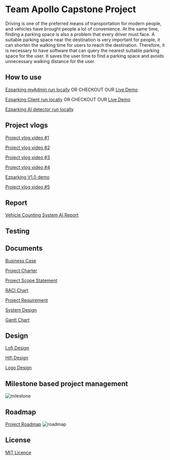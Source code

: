 # Team Apollo Capstone Project
Driving is one of the preferred means of transportation for modern people, and vehicles have brought people a lot of convenience. At the same time, finding a parking space is also a problem that every driver must face. A suitable parking space near the destination is very important for people, it can shorten the walking time for users to reach the destination. Therefore, it is necessary to have software that can query the nearest suitable parking space for the user. It saves the user time to find a parking space and avoids unnecessary walking distance for the user.

## How to use
[Ezparking myAdmin run locally](https://github.com/kevinren1108/Apollo-Capstone-Project/blob/main/ezparking_frontend/README.md)
OR CHECKOUT OUR [Live Demo](https://singular-malabi-a5e23d.netlify.app)

[Ezparking Client run locally](https://github.com/kevinren1108/Apollo-Capstone-Project/blob/main/ezparking_client/README.md)
OR CHECKOUT OUR [Live Demo](https://urezparking.com/)

[Ezparking AI detector run locally](https://github.com/kevinren1108/Apollo-Capstone-Project/blob/main/ezparking_ai_detector/README.md)


## Project vlogs
[Project vlog video #1](https://youtu.be/MFvi8rMCnk8)

[Project vlog video #2](https://youtu.be/5cvXk_ntv1g) 

[Project vlog video #3](https://youtu.be/iK_OS3lrqLc) 

[Project vlog video #4](https://youtu.be/MstLx1w7VWg) 

[Ezparking V1.0 demo](https://youtu.be/i0k2DUT1LrE) 

[Project vlog video #5](https://youtu.be/k2uPJct-0C8) 

## Report
[Vehicle Counting System AI Report](https://github.com/kevinren1108/Apollo-Capstone-Project/blob/main/ezparking_frontend/README.md)

## Testing

## Documents
[Business Case](https://github.com/kevinren1108/Apollo-Capstone-Project/blob/main/documents/Planning/Business%20Case.pdf)

[Project Charter](https://github.com/kevinren1108/Apollo-Capstone-Project/blob/main/documents/Planning/Project%20Charter.pdf)

[Project Scope Statement](https://github.com/kevinren1108/Apollo-Capstone-Project/blob/main/documents/Planning/Project%20Scope%20Statement.pdf)

[RACI Chart](https://github.com/kevinren1108/Apollo-Capstone-Project/blob/main/documents/Planning/RACI%20Chart.docx.pdf)

[Project Requirement](https://github.com/kevinren1108/Apollo-Capstone-Project/blob/main/documents/Planning/project%20%20requirement.pdf)

[System Design](https://github.com/kevinren1108/Apollo-Capstone-Project/blob/main/documents/Planning/system%20design.pdf)

[Gantt Chart](https://github.com/kevinren1108/Apollo-Capstone-Project/blob/main/documents/Planning/Gantt_chart_upto_MS2.4.pdf)

## Design

[Lofi Design](https://github.com/kevinren1108/Apollo-Capstone-Project/blob/main/design/lofi%20design.pdf)

[Hifi Design](https://github.com/kevinren1108/Apollo-Capstone-Project/blob/main/design/hifi%20design.pdf)

[Logo Design](https://github.com/kevinren1108/Apollo-Capstone-Project/blob/main/design/logo.png)

## Milestone based project management
![milestone](https://user-images.githubusercontent.com/6381488/205513873-ba5cd052-c25d-490a-8e16-d6d20395b0af.PNG)

## Roadmap
[Project Roadmap](https://cultured-attraction-29e.notion.site/09f98feff5954c5eae4582e951a5a931?v=146a5f3935934354ac3b003aadd3a395)
![roadmap](https://user-images.githubusercontent.com/6381488/205512707-b87c0dc8-df66-4be7-a8cd-6d0cd0d8cd1c.PNG)

## License 
[MIT Licence](https://www.mit.edu/~amini/LICENSE.md)
